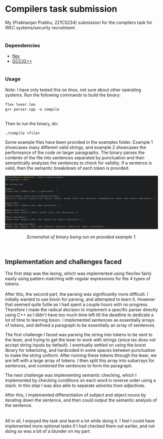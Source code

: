 # Compilers task submission
My (Prabhanjan Prabhu, 221CS234) submission for the compilers task for WEC systems/security recruitment.  
<br>

### Dependencies
- [flex](https://github.com/westes/flex)
- [GCC/G++](https://gcc.gnu.org/)  
  <br>

### Usage
_Note:_ I have only tested this on linux, not sure about other operating systems.
Run the following commands to build the binary:

```
flex lexer.lex
g++ parser.cpp -o compile
```

  <br>
Then to run the binary, do:

```
./compile <file>
```

Some example files have been provided in the examples folder. Example 1 showcases many different valid strings, and example 2 showcases the performance of the code on larger paragraphs.
The binary parses the contents of the file into sentences separated by punctuation and then semantically analyzes the sentences to check for validity. If a sentence is valid, then the semantic breakdown of each token is provided.  
<br>
![example 1](assets/example_1.png)
<p align="center"> <em> Screenshot of binary being run on provided example 1.</em> </p>

  <br>

## Implementation and challenges faced
The first step was the lexing, which was implemented using flex/lex fairly easily using pattern matching with regular expressions for the 4 types of tokens.  
<br>
After this, the second part, the parsing was significantly more difficult. I initially wanted to use bison for parsing, and attempted to learn it. However that seemed quite futile as I had spent a couple hours with no progress. Therefore I made the radical decision to implement a specific parser directly using C++ as I didn't have too much time left till the deadline to dedicate a lot of time to learning bison. I implemented sentences as essentially arrays of tokens, and defined a paragraph to be essentially an array of sentences.

The first challenge I faced was parsing the string into tokens to be sent to the lexer, and trying to get the lexer to work with strings (since lex does not accept string inputs by default). I eventually settled on using the boost library for tokenizing, and hardcoded in some spaces between punctuation to make the string uniform. After running these tokens through the lexer, we are left with a large array of tokens. I then split this array into subarrays for sentences, and combined the sentences to form the paragraph.

The next challenge was implementing semantic checking, which I implemented by checking conditions on each word in reverse order using a stack. In this step I was also able to separate adverbs from adjectives.

After this, I implemented differentiation of subject and object nouns by iterating down the sentence, and then could output the semantic analysis of the sentence.  
  <br><br>
All in all, I enjoyed the task and learnt a lot while doing it. I feel I could have implemented more optional tasks if I had checked them out earlier, and not doing so was a bit of a blunder on my part.
